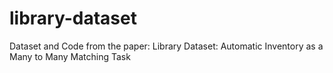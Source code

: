 # library-dataset
Dataset and Code from the paper: Library Dataset: Automatic Inventory as a Many to Many Matching Task
